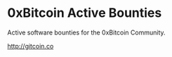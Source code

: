  
# 0xBitcoin Active Bounties 

Active software bounties for the 0xBitcoin Community.

http://gitcoin.co
